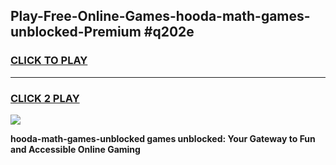 
## Play-Free-Online-Games-hooda-math-games-unblocked-Premium #q202e
<h3>
<a href="https://premium.freeplayer.one?title=hooda-math-games-unblocked&ref=8M">CLICK TO PLAY</a></h3>
<hr>

<h3>
<a href="https://premium.freeplayer.one?title=hooda-math-games-unblocked&ref=8M">CLICK 2 PLAY</a>
  
</h3>

<a href="https://premium.freeplayer.one?title=hooda-math-games-unblocked&ref=8M"><img src="https://clearcache.store/games.png"></a>


**hooda-math-games-unblocked games unblocked: Your Gateway to Fun and Accessible Online Gaming**
